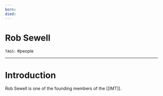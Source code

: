 ```yaml
---
born: 
died: 
---
```

# Rob Sewell
`TAGS:` #people 

---
# Introduction 
Rob Sewell is one of the founding members of the [[IMT]]. 